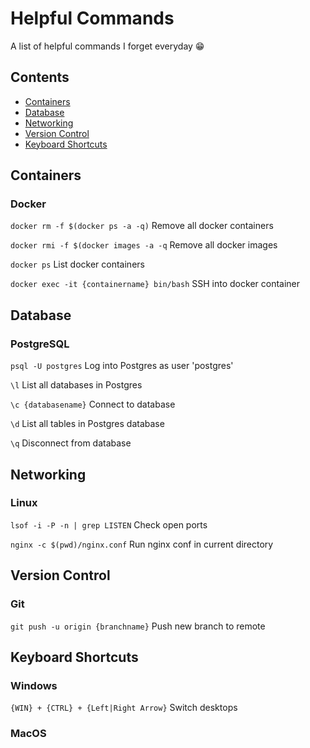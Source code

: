 # Helpful Commands
A list of helpful commands I forget everyday 😁

## Contents
+ [Containers](#Containers)
+ [Database](#Database)
+ [Networking](#Networking)
+ [Version Control](#version-control)
+ [Keyboard Shortcuts](#keyboard-shortcuts)

## Containers
### Docker
`docker rm -f $(docker ps -a -q)` Remove all docker containers

`docker rmi -f $(docker images -a -q` Remove all docker images

`docker ps` List docker containers

`docker exec -it {containername} bin/bash` SSH into docker container

## Database
### PostgreSQL
`psql -U postgres` Log into Postgres as user 'postgres'

`\l` List all databases in Postgres

`\c {databasename}` Connect to database

`\d` List all tables in Postgres database

`\q` Disconnect from database

## Networking
### Linux
`lsof -i -P -n | grep LISTEN` Check open ports

`nginx -c $(pwd)/nginx.conf` Run nginx conf in current directory
 
## Version Control
### Git
`git push -u origin {branchname}` Push new branch to remote

## Keyboard Shortcuts
### Windows
`{WIN} + {CTRL} + {Left|Right Arrow}` Switch desktops

### MacOS
